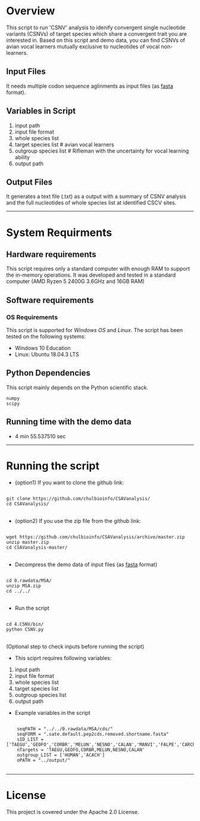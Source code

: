 # Overview
This script to run 'CSNV' analysis to idenify convergent single nucleotide variants (CSNVs) of target species which share a convergent trait you are interested in. Based on this script and demo data, you can find CSNVs of avian vocal learners mutually exclusive to nucleotides of vocal non-learners. 
## Input Files
It needs multiple codon sequence aglinments as input files (as [fasta](https://en.wikipedia.org/wiki/FASTA_format) format). 
## Variables in Script
  1. input path
  2. input file format
  3. whole species list 
  4. target species list # avian vocal learners 
  5. outgroup species list # Rifleman with the uncertainty for vocal learning ability
  6. output path
## Output Files
It generates a text file (.txt) as a output with a summary of CSNV analysis and the full nucleotides of whole species list at identified CSCV sites.
- - -

# System Requirments
## Hardware requirements
This script requires only a standard computer with enough RAM to support the in-memory operations. It was developed and tested in a standard computer (AMD Ryzen 5 2400G 3.6GHz and 16GB RAM)

## Software requirements
### OS Requirements
This script is supported for *Windows OS* and *Linux*. The script has been tested on the following systems:
* Windows 10 Education
* Linux: Ubuntu 18.04.3 LTS

## Python Dependencies
This script mainly depends on the Python scientific stack.

    numpy
    scipy

## Running time with the demo data
* 4 min 55.537510 sec
- - -

# Running the script
* (option1) If you want to clone the github link:
<pre>
<code>
git clone https://github.com/chulbioinfo/CSAVanalysis/
cd CSAVanalysis/
</code>
</pre>

* (option2) If you use the zip file from the github link:
<pre>
<code>
wget https://github.com/chulbioinfo/CSAVanalysis/archive/master.zip
unzip master.zip
cd CSAVanalysis-master/
</code>
</pre>

* Decompress the demo data of input files (as [fasta](https://en.wikipedia.org/wiki/FASTA_format) format)
<pre>
<code>
cd 0.rawdata/MSA/
unzip MSA.zip
cd ../../
</code>
</pre>

* Run the script
<pre>
<code>
cd 4.CSNV/bin/
python CSNV.py
</code>
</pre>

(Optional step to check inputs before running the script)
  - This sciprt requires following variables:
  1. input path
  2. input file format
  3. whole species list 
  4. target species list
  5. outgroup species list
  6. output path

  - Example variables in the script
<pre>
<code>
    seqPATH = "../../0.rawdata/MSA/cds/"
    seqFORM = ".sate.default.pep2cds.removed.shortname.fasta"
    sID_LIST = ['TAEGU','GEOFO','CORBR','MELUN','NESNO','CALAN','MANVI','FALPE','CARCR','MERNU','PICPU','BUCRH','APAVI','LEPDI','COLST','TYTAL','HALLE','HALAL','CATAU','PELCR','EGRGA','NIPNI','PHACA','FULGL','PYGAD','APTFO','GAVST','PHALE','EURHE','CHAVO','BALRE','OPHHO','CHAPE','CAPCA','CHLUN','TAUER','CUCCA','MESUN','PTEGU','COLLI','PHORU','PODCR','GALGA','MELGA','ANAPL','TINMA','STRCA','HUMAN','ACACH']
    nTargets = 'TAEGU,GEOFO,CORBR,MELUN,NESNO,CALAN'
    outgroup_LIST = ['HUMAN','ACACH']
    oPATH = "../output/"
</code>
</pre>


- - -



# License
This project is covered under the Apache 2.0 License.

